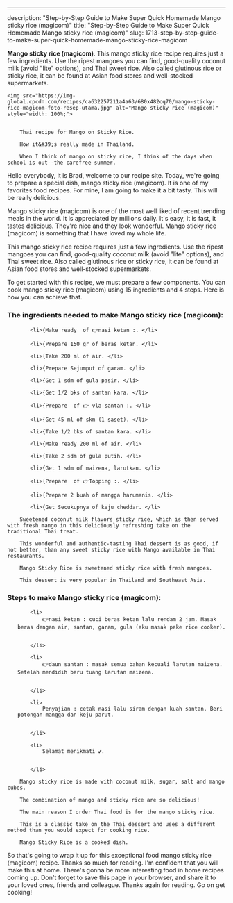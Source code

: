 ---
description: "Step-by-Step Guide to Make Super Quick Homemade Mango sticky rice (magicom)"
title: "Step-by-Step Guide to Make Super Quick Homemade Mango sticky rice (magicom)"
slug: 1713-step-by-step-guide-to-make-super-quick-homemade-mango-sticky-rice-magicom

<p>
	<strong>Mango sticky rice (magicom)</strong>. 
	This mango sticky rice recipe requires just a few ingredients. Use the ripest mangoes you can find, good-quality coconut milk (avoid &#34;lite&#34; options), and Thai sweet rice. Also called glutinous rice or sticky rice, it can be found at Asian food stores and well-stocked supermarkets.
</p>
<p>
	
	<img src="https://img-global.cpcdn.com/recipes/ca632257211a4a63/680x482cq70/mango-sticky-rice-magicom-foto-resep-utama.jpg" alt="Mango sticky rice (magicom)" style="width: 100%;">
	
	
		Thai recipe for Mango on Sticky Rice.
	
		How it&#39;s really made in Thailand.
	
		When I think of mango on sticky rice, I think of the days when school is out--the carefree summer.
	
</p>
<p>
	Hello everybody, it is Brad, welcome to our recipe site. Today, we're going to prepare a special dish, mango sticky rice (magicom). It is one of my favorites food recipes. For mine, I am going to make it a bit tasty. This will be really delicious.
</p>
	
<p>
	Mango sticky rice (magicom) is one of the most well liked of recent trending meals in the world. It is appreciated by millions daily. It's easy, it is fast, it tastes delicious. They're nice and they look wonderful. Mango sticky rice (magicom) is something that I have loved my whole life.
</p>
<p>
	This mango sticky rice recipe requires just a few ingredients. Use the ripest mangoes you can find, good-quality coconut milk (avoid &#34;lite&#34; options), and Thai sweet rice. Also called glutinous rice or sticky rice, it can be found at Asian food stores and well-stocked supermarkets.
</p>

<p>
To get started with this recipe, we must prepare a few components. You can cook mango sticky rice (magicom) using 15 ingredients and 4 steps. Here is how you can achieve that.
</p>

<h3>The ingredients needed to make Mango sticky rice (magicom):</h3>

<ol>
	
		<li>{Make ready  of 👉nasi ketan :. </li>
	
		<li>{Prepare 150 gr of beras ketan. </li>
	
		<li>{Take 200 ml of air. </li>
	
		<li>{Prepare Sejumput of garam. </li>
	
		<li>{Get 1 sdm of gula pasir. </li>
	
		<li>{Get 1/2 bks of santan kara. </li>
	
		<li>{Prepare  of 👉 vla santan :. </li>
	
		<li>{Get 45 ml of skm (1 saset). </li>
	
		<li>{Take 1/2 bks of santan kara. </li>
	
		<li>{Make ready 200 ml of air. </li>
	
		<li>{Take 2 sdm of gula putih. </li>
	
		<li>{Get 1 sdm of maizena, larutkan. </li>
	
		<li>{Prepare  of 👉Topping :. </li>
	
		<li>{Prepare 2 buah of mangga harumanis. </li>
	
		<li>{Get Secukupnya of keju cheddar. </li>
	
</ol>
<p>
	
		Sweetened coconut milk flavors sticky rice, which is then served with fresh mango in this deliciously refreshing take on the traditional Thai treat.
	
		This wonderful and authentic-tasting Thai dessert is as good, if not better, than any sweet sticky rice with Mango available in Thai restaurants.
	
		Mango Sticky Rice is sweetened sticky rice with fresh mangoes.
	
		This dessert is very popular in Thailand and Southeast Asia.
	
</p>

<h3>Steps to make Mango sticky rice (magicom):</h3>

<ol>
	
		<li>
			👉nasi ketan : cuci beras ketan lalu rendam 2 jam. Masak beras dengan air, santan, garam, gula (aku masak pake rice cooker).
			
			
		</li>
	
		<li>
			👉daun santan : masak semua bahan kecuali larutan maizena. Setelah mendidih baru tuang larutan maizena.
			
			
		</li>
	
		<li>
			Penyajian : cetak nasi lalu siram dengan kuah santan. Beri potongan mangga dan keju parut.
			
			
		</li>
	
		<li>
			Selamat menikmati 💕.
			
			
		</li>
	
</ol>

<p>
	
		Mango sticky rice is made with coconut milk, sugar, salt and mango cubes.
	
		The combination of mango and sticky rice are so delicious!
	
		The main reason I order Thai food is for the mango sticky rice.
	
		This is a classic take on the Thai dessert and uses a different method than you would expect for cooking rice.
	
		Mango Sticky Rice is a cooked dish.
	
</p>

<p>
	So that's going to wrap it up for this exceptional food mango sticky rice (magicom) recipe. Thanks so much for reading. I'm confident that you will make this at home. There's gonna be more interesting food in home recipes coming up. Don't forget to save this page in your browser, and share it to your loved ones, friends and colleague. Thanks again for reading. Go on get cooking!
</p>
